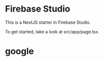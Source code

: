 # Firebase Studio

This is a NextJS starter in Firebase Studio.

To get started, take a look at src/app/page.tsx.
# google
